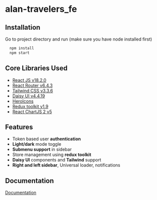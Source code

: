 # alan-travelers_fe

## Installation

Go to project directory and run (make sure you have node installed first)

```bash
  npm install
  npm start
```

## Core Libraries Used

-   [React JS v18.2.0](https://reactjs.org/)
-   [React Router v6.4.3](https://reactrouter.com/en/main)
-   [Tailwind CSS v3.3.6](https://tailwindcss.com/)
-   [Daisy UI v4.4.19](https://daisyui.com/)
-   [HeroIcons](https://heroicons.com/)
-   [Redux toolkit v1.9](https://redux-toolkit.js.org/)
-   [React ChartJS 2 v5](https://react-chartjs-2.js.org/)

## Features

-   Token based user **authentication**
-   **Light/dark** mode toggle
-   **Submenu support** in sidebar
-   Store management using **redux toolkit**
-   **Daisy UI** components and **Tailwind** support
-   **Right and left sidebar**, Universal loader, notifications

## Documentation

[Documentation](https://tailwind-dashboard-template-dashwind.vercel.app/documentation)
